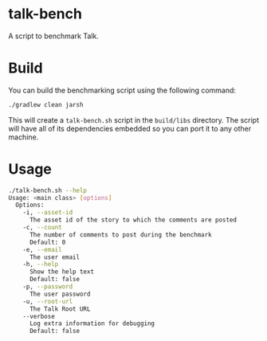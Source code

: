 # talk-bench
A script to benchmark Talk.

# Build

You can build the benchmarking script using the following command:
```bash
./gradlew clean jarsh
```

This will create a `talk-bench.sh` script in the `build/libs` directory. The script will have all of its dependencies embedded so you can port it to any other machine.

# Usage
```bash
./talk-bench.sh --help
Usage: <main class> [options]
  Options:
    -i, --asset-id
      The asset id of the story to which the comments are posted
    -c, --count
      The number of comments to post during the benchmark
      Default: 0
    -e, --email
      The user email
    -h, --help
      Show the help text
      Default: false
    -p, --password
      The user password
    -u, --root-url
      The Talk Root URL
    --verbose
      Log extra information for debugging
      Default: false
```


